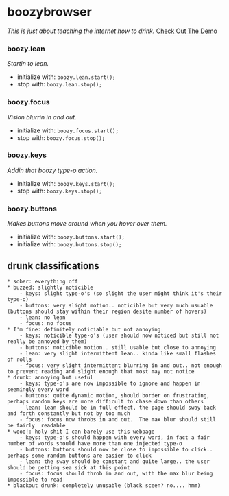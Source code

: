 # boozybrowser
_This is just about teaching the internet how to drink._
<a href="http://www.boozybrowser.com" target="_blank">Check Out The Demo</a>

### boozy.lean
_Startin to lean._
* initialize with: `boozy.lean.start();`
* stop with: `boozy.lean.stop();`

### boozy.focus
_Vision blurrin in and out._
* initialize with: `boozy.focus.start();`
* stop with: `boozy.focus.stop();`

### boozy.keys
_Addin that boozy type-o action._
* initialize with: `boozy.keys.start();`
* stop with: `boozy.keys.stop();`

### boozy.buttons
_Makes buttons move around when you hover over them._
* initialize with: `boozy.buttons.start();`
* initialize with: `boozy.buttons.stop();`

## drunk classifications 
    * sober: everything off
    * buzzed: slightly noticible
        - keys: slight type-o's (so slight the user might think it's their type-o)
        - buttons: very slight motion.. noticible but very much usuable (buttons should stay within their region desite number of hovers)
        - lean: no lean
        - focus: no focus
    * I'm fine: definitely noticiable but not annoying 
        - keys: noticible type-o's (user should now noticed but still not really be annoyed by them)
        - buttons: noticible motion.. still usable but close to annoying
        - lean: very slight intermittent lean.. kinda like small flashes of rolls
        - focus: very slight intermittent blurring in and out.. not enough to prevent reading and slight enough that most may not notice
    * drunk: annoying but useful
        - keys: type-o's are now impossible to ignore and happen in seemingly every word
        - buttons: quite dynamic motion, should border on frustrating, perhaps random keys are more difficult to chase down than others
        - lean: lean should be in full effect, the page should sway back and forth constantly but not by too much
        - focus: focus now throbs in and out.  The max blur should still be fairly  readable
    * wooo!: holy shit I can barely use this webpage
        - keys: type-o's should happen with every word, in fact a fair number of words should have more than one injected type-o
        - buttons: buttons should now be close to impossible to click.. perhaps some random buttons are easier to click
        - lean: the sway should be constant and quite large.. the user should be getting sea sick at this point
        - focus: focus should throb in and out, with the max blur being impossible to read
    * blackout drunk: completely unusable (black sceen? no.... hmm)
